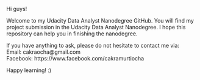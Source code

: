 <p>Hi guys!</p>

<p>Welcome to my Udacity Data Analyst Nanodegree GitHub.
You will find my project submission in the Udacity Data Analyst Nanodegree.
I hope this repository can help you in finishing the nanodegree.</p>

<p>If you have anything to ask, please do not hesitate to contact me via:<br>
Email: cakraocha@gmail.com<br>
Facebook: https://www.facebook.com/cakramurtiocha</p>

<p>Happy learning! :)</p>